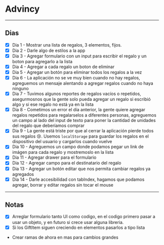 # Advincy

-------

## Dias

- [x] Dia 1 - Mostrar una lista de regalos, 3 elementos, fijos.
- [x] Dia 2 - Darle algo de estilos a la app
- [x] Dia 3 - Agregar formulario con un input para escribir el regalo y un boton para agregarlo a la lista
- [x] Dia 4 - Agregar a cada regalo un boton de eliminar
- [x] Dia 5 - Agregar un botón para eliminar todos los regalos a la vez
- [x] Dia 6 - La aplicación no se ve muy bien cuando no hay regalos, agreguemos un mensaje alentando a agregar regalos cuando no haya ninguno
- [x] Dia 7 - Tuvimos algunos reportes de regalos vacíos o repetidos, asegurmosnos que la gente solo pueda agregar un regalo si escribió algo y si ese regalo no está ya en la lista
- [x] Dia 8 - Cometimos un error el día anterior, la gente quiere agregar regalos repetidos para regalarselos a diferentes personas, agreguemos un campo al lado del input de texto para poner la cantidad de unidades del regalo que deberíamos comprar
- [x] Dia 9 - La gente está triste por que al cerrar la aplicación pierde todos sus regalos 😢. Usemos `localStorage` para guardar los regalos en el dispositivo del usuario y cargarlos cuando vuelve
- [x] Dia 10 - Agreguemos un campo donde podamos pegar un link de imágen para cada regalo y mostremoslo en la lista
- [x] Dia 11 - Agregar drawer para el formulario
- [x] Dia 12 - Agregar campo para el destinatario del regalo
- [x] Dia 13 - Agregar un botón editar que nos permita cambiar regalos ya agregados
- [x] Dia 14 - Darle accesibilidad con tabIndex, hagamos que podamos agregar, borrar y editar regalos sin tocar el mouse

-------

## Notas

- [x] Arreglar formulario tanto UI como codigo, en el codigo primero pasar a usar un objeto, y en futuro si crece usar alguna libreria.
- [x] Si los GiftItem siguen creciendo en elementos pasarlos a tipo lista

* Crear ramas de ahora en mas para cambios grandes
